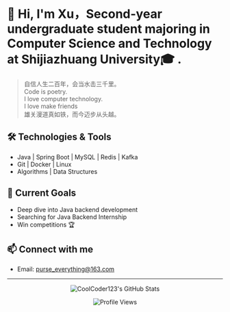 # 👋 Hi, I'm Xu，Second-year undergraduate student majoring in Computer Science and Technology at Shijiazhuang University🎓 .


> 自信人生二百年，会当水击三千里。<br>
> Code is poetry.<br>
> I love computer technology.<br>
> I love make friends<br>
> 雄关漫道真如铁，而今迈步从头越。

## 🛠️ Technologies & Tools
- Java | Spring Boot | MySQL | Redis | Kafka
- Git | Docker | Linux
- Algorithms | Data Structures

## 🚀 Current Goals
- Deep dive into Java backend development
- Searching for Java Backend Internship
-  Win competitions 🏆

## 📫 Connect with me
- Email: purse_everything@163.com

---

<p align="center">
  <img src="https://github-readme-stats.vercel.app/api?username=XUZIAa&show_icons=true&theme=default" alt="CoolCoder123's GitHub Stats" />
</p>
<p align="center">
  <img src="https://komarev.com/ghpvc/?username=XUZIAa&style=flat-square&color=gray" alt="Profile Views" />
</p>
